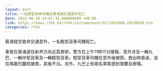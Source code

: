 ```yaml
---
layout: post
title: 一名輕型貨車司機在葵涌遇交通意外死亡
date: 2022-06-28 14:07:34.000000000 +08:00
link: https://news.rthk.hk/rthk/ch/component/k2/1655080-20220628.htm
categories: rthk
---
```


葵涌發生致命交通意外，一名輕型貨車司機死亡。

事發在葵涌道往新界方向近荔景邨，警方在上午11時17分接報，意外涉及一輛九巴、一輛中型貨車及一輛輕型貨車。輕型貨車司機在意外後被困，救出時昏迷，送往瑪嘉烈醫院搶救，其後不治。另外，九巴上有兩名乘客感到頭暈及擦傷。
